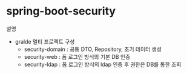 # spring-boot-security

설명
* gralde 멀티 프로젝트 구성
    * security-domain : 공통 DTO, Repository, 초기 데이터 생성
    * security-web : 폼 로그인 방식의 기본 DB 인증
    * security-ldap : 폼 로그인 방식의 ldap 인증 후 권한은 DB를 통한 조회 